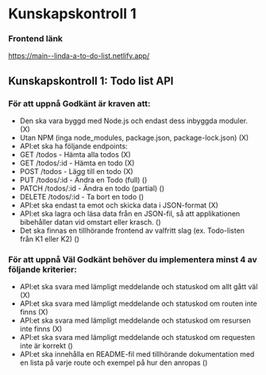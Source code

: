 # Kunskapskontroll 1

### Frontend länk
https://main--linda-a-to-do-list.netlify.app/

## Kunskapskontroll 1: Todo list API

### För att uppnå Godkänt är kraven att:

- Den ska vara byggd med Node.js och endast dess inbyggda moduler. (X)
- Utan NPM (inga node_modules, package.json, package-lock.json) (X)
- API:et ska ha följande endpoints:
- GET /todos - Hämta alla todos (X)
- GET /todos/:id - Hämta en todo (X)
- POST /todos - Lägg till en todo (X)
- PUT /todos/:id - Ändra en Todo (full) ()
- PATCH /todos/:id - Ändra en todo (partial) ()
- DELETE /todos/:id - Ta bort en todo ()
- API:et ska endast ta emot och skicka data i JSON-format (X)
- API:et ska lagra och läsa data från en JSON-fil, så att applikationen bibehåller datan vid omstart eller krasch. ()
- Det ska finnas en tillhörande frontend av valfritt slag (ex. Todo-listen från K1 eller K2) ()

### För att uppnå Väl Godkänt behöver du implementera minst 4 av följande kriterier:

- API:et ska svara med lämpligt meddelande och statuskod om allt gått väl (X)
- API:et ska svara med lämpligt meddelande och statuskod om routen inte finns (X)
- API:et ska svara med lämpligt meddelande och statuskod om resursen inte finns (X)
- API:et ska svara med lämpligt meddelande och statuskod om requesten inte är korrekt ()
- API:et ska innehålla en README-fil med tillhörande dokumentation med en lista på varje route och exempel på hur den anropas ()
